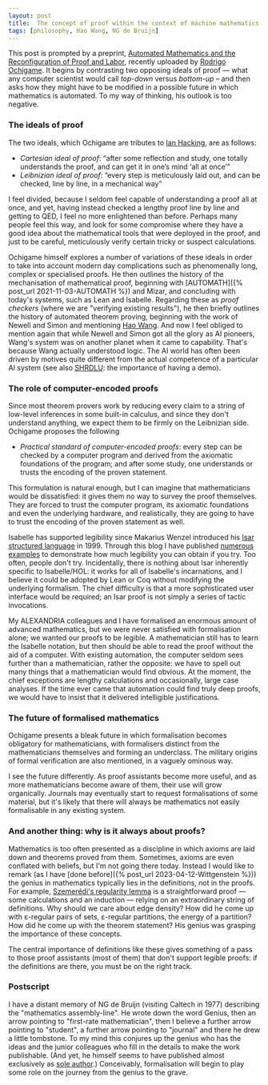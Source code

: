 ```yaml
---
layout: post
title:  The concept of proof within the context of machine mathematics
tags: [philosophy, Hao Wang, NG de Bruijn]
---
```


This post is prompted by a preprint, [Automated Mathematics and the Reconfiguration of Proof and Labor](https://doi.org/10.48550/arXiv.2309.11457), 
recently uploaded by [Rodrigo Ochigame](https://ochigame.org).
It begins by contrasting two opposing ideals of proof — what any computer scientist
would call *top-down* versus *bottom-up* – and then asks how they might have to be modified
in a possible future in which mathematics is automated.
To my way of thinking, his outlook is too negative.

### The ideals of proof

The two ideals, which Ochigame are tributes to [Ian Hacking](https://www.pet.cam.ac.uk/news/professor-ian-macdougall-hacking-1936-2023),
are as follows:

* *Cartesian ideal of proof*: “after some reflection and study, one totally understands the proof, and can get it in one’s mind ‘all at once’”
* *Leibnizian ideal of proof*: “every step is meticulously laid out, and can be
checked, line by line, in a mechanical way”

I feel divided, because I seldom feel capable of understanding a proof all at once,
and yet, having instead checked a lengthy proof line by line and getting to QED,
I feel no more enlightened than before. Perhaps many people feel this way,
and look for some compromise where they have a good idea about the mathematical tools
that were deployed in the proof, and just to be careful, meticulously verify
certain tricky or suspect calculations.

Ochigame himself explores a number of variations of these ideals in order to take into account
modern day complications such as phenomenally long, complex or specialised proofs.
He then outlines the history of the mechanisation of mathematical proof, 
beginning with [AUTOMATH]({% post_url 2021-11-03-AUTOMATH %})
and Mizar, and concluding with today's systems, such as Lean and Isabelle.
Regarding these as *proof checkers* (where we are "verifying existing results"),
he then briefly outlines the history of automated theorem proving,
beginning with the work of Newell and Simon and mentioning [Hao Wang](https://lawrencecpaulson.github.io/tag/Hao_Wang).
And now I feel obliged to mention again that while Newell and Simon got all the glory
as AI pioneers, Wang's system was on another planet when it came to capability. 
That's because Wang actually understood logic. 
The AI world has often been driven by motives quite different from
the actual competence of a particular AI system (see also [SHRDLU](https://en.wikipedia.org/wiki/SHRDLU): the importance of having a demo).


### The role of computer-encoded proofs

Since most theorem provers work by reducing every claim
to a string of low-level inferences in some built-in calculus,
and since they don't understand anything, we expect them to be firmly on the Leibnizian side.
Ochigame proposes the following

* *Practical standard of computer-encoded proofs*: every step can be checked by a computer program and derived from the axiomatic foundations of the program; and after some study, one understands or trusts the encoding of the proven statement.

This formulation is natural enough, but I can imagine that mathematicians would be 
dissatisfied: it gives them no way to survey the proof themselves.
They are forced to trust the computer program, its axiomatic foundations
and even the underlying hardware, and realistically, they are going to have 
to trust the encoding of the proven statement as well.

Isabelle has supported
legibility since Makarius Wenzel introduced 
his [Isar structured language](https://rdcu.be/dngL4) in 1999.
Through this blog I have published [numerous examples](https://lawrencecpaulson.github.io/tag/examples)
to demonstrate how much legibility you can obtain if you try.
Too often, people don't try. Incidentally, there is nothing about Isar inherently
specific to Isabelle/HOL: it works for all of Isabelle's incarnations,
and I believe it could be adopted by Lean or Coq without modifying the underlying formalism.
The chief difficulty is that a more sophisticated user interface would be required;
an Isar proof is not simply a series of tactic invocations.

My ALEXANDRIA colleagues and I have formalised an enormous amount
of advanced mathematics, but we were never satisfied with formalisation alone;
we wanted our proofs to be legible. A mathematician still has to learn
the Isabelle notation, but then should be able to read the proof
without the aid of a computer. With existing automation, the computer
seldom sees further than a mathematician, rather the opposite: 
we have to spell out many things
that a mathematician would find obvious.
At the moment, the chief exceptions are lengthy calculations and occasionally, large case analyses. If the time ever came that automation could find truly deep proofs,
we would have to insist that it delivered intelligible justifications.

### The future of formalised mathematics

Ochigame presents a bleak future in which formalisation becomes obligatory
for mathematicians, with formalisers distinct from the mathematicians themselves
and forming an underclass. The military origins of formal verification
are also mentioned, in a vaguely ominous way.

I see the future differently. As proof assistants become more useful,
and as more mathematicians become aware of them, their use will grow organically.
Journals may eventually start to request formalisations of some material,
but it's likely that there will always be mathematics not easily formalisable
in any existing system.

### And another thing: why is it always about proofs?

Mathematics is too often presented as a discipline in which axioms
are laid down and theorems proved from them. Sometimes, axioms are even conflated
with beliefs, but I'm not going there today. Instead I would like to remark
(as I have [done before]({% post_url 2023-04-12-Wittgenstein %}))
the genius in mathematics typically lies in the definitions, not in the proofs.
For example, [Szemerédi's regularity lemma](https://en.wikipedia.org/wiki/Szemerédi_regularity_lemma)
is a straightforward proof — some calculations and an induction — 
relying on an extraordinary string of definitions.
Why should we care about edge density? How did he come up with ε-regular pairs of sets,
ε-regular partitions, the energy of a partition? 
How did he come up with the theorem statement? 
His genius was grasping the importance of these concepts.

The central importance of definitions like these gives something of a pass
to those proof assistants (most of them) that don't support legible proofs:
if the definitions are there, you must be on the right track.

### Postscript

I have a distant memory of NG de Bruijn (visiting Caltech in 1977) describing the "mathematics assembly-line". He wrote down the word Genius, then an arrow pointing to "first-rate mathematician", then I believe a further arrow pointing to "student", a further arrow pointing to "journal" and there he drew a little tombstone. To my mind this conjures up the genius who has the ideas and the junior colleagues who fill in the details to make the work publishable. 
(And yet, he himself seems to have published almost exclusively as [sole author](https://www.semanticscholar.org/author/de-Ng-Dick-Bruijn/66031417/).)
Conceivably, formalisation will begin to play some role on the journey from the genius to the grave.

